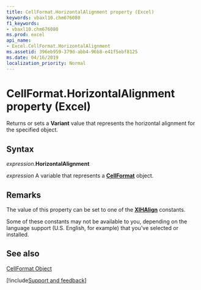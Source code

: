 ```yaml
---
title: CellFormat.HorizontalAlignment property (Excel)
keywords: vbaxl10.chm676080
f1_keywords:
- vbaxl10.chm676080
ms.prod: excel
api_name:
- Excel.CellFormat.HorizontalAlignment
ms.assetid: 396eb959-379d-abb4-96b8-e41f5ebf8125
ms.date: 04/16/2019
localization_priority: Normal
---
```



# CellFormat.HorizontalAlignment property (Excel)

Returns or sets a  **Variant** value that represents the horizontal alignment for the specified object.


## Syntax

_expression_.**HorizontalAlignment**

_expression_ A variable that represents a **[CellFormat](Excel.CellFormat.md)** object.


## Remarks

The value of this property can be set to one of the **[XlHAlign](excel.xlhalign.md)** constants.

Some of these constants may not be available to you, depending on the language support (U.S. English, for example) that you've selected or installed.


## See also


[CellFormat Object](Excel.CellFormat.md)

[!include[Support and feedback](~/includes/feedback-boilerplate.md)]